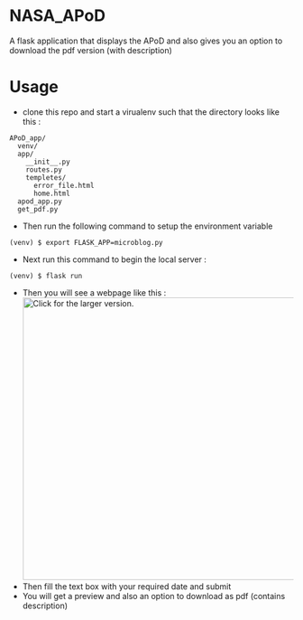 # NASA_APoD
A flask application that displays the APoD and also gives you an option to download the pdf version (with description)

# Usage  
* clone this repo and start a virualenv such that the directory looks like this :
```
APoD_app/
  venv/
  app/
    __init__.py
    routes.py
    templetes/
      error_file.html
      home.html
  apod_app.py
  get_pdf.py

```
* Then run the following command to setup the environment variable
```
(venv) $ export FLASK_APP=microblog.py
```
* Next run this command to begin the local server :
```
(venv) $ flask run
```
* Then you will see a webpage like this :
<a href="https://drive.google.com/uc?export=view&id=15sdIW2tR0UJP-u1nWt91hEMyu4E9Bso4"><img src="https://drive.google.com/uc?export=view&id=15sdIW2tR0UJP-u1nWt91hEMyu4E9Bso4" style="width: 500px; max-width: 100%; height: auto" title="Click for the larger version." /></a>
* Then fill the text box with your required date and submit
* You will get a preview and also an option to download as pdf (contains description)
